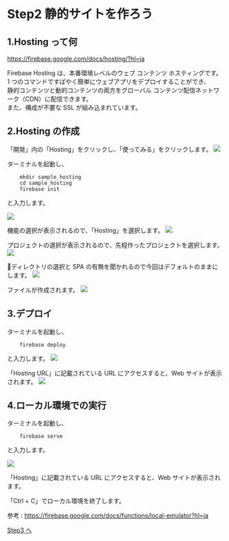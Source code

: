 # Step2 静的サイトを作ろう

## 1.Hosting って何

https://firebase.google.com/docs/hosting/?hl=ja

Firebase Hosting は、本番環境レベルのウェブ コンテンツ ホスティングです。  
1 つのコマンドですばやく簡単にウェブアプリをデプロイすることができ、  
静的コンテンツと動的コンテンツの両方をグローバル コンテンツ配信ネットワーク（CDN）に配信できます。  
また、構成が不要な SSL が組み込まれています。

## 2.Hosting の作成

「開発」内の「Hosting」をクリックし、「使ってみる」をクリックします。
![](images/02_01.png)

ターミナルを起動し、

```
    mkdir sample_hosting
    cd sample_hosting
    firebase init
```

と入力します。

![](images/02_02.png)

機能の選択が表示されるので、「Hosting」を選択します。
![](images/02_03.png)

プロジェクトの選択が表示されるので、先程作ったプロジェクトを選択します。
![](images/02_04.png)

ディレクトリの選択と SPA の有無を聞かれるので今回はデフォルトのままにします。
![](images/02_05.png)

ファイルが作成されます。
![](images/02_06.png)

## 3.デプロイ

ターミナルを起動し、

```
    firebase deploy
```

と入力します。
![](images/02_07.png)

「Hosting URL」に記載されている URL にアクセスすると、Web サイトが表示されます。
![](images/02_08.png)

## 4.ローカル環境での実行

ターミナルを起動し、

```
    firebase serve
```

と入力します。

![](images/02_09.png)

「Hosting」に記載されている URL にアクセスすると、Web サイトが表示されます。

「Ctrl + C」でローカル環境を終了します。

参考 : https://firebase.google.com/docs/functions/local-emulator?hl=ja


[Step3 へ](step03.md)
